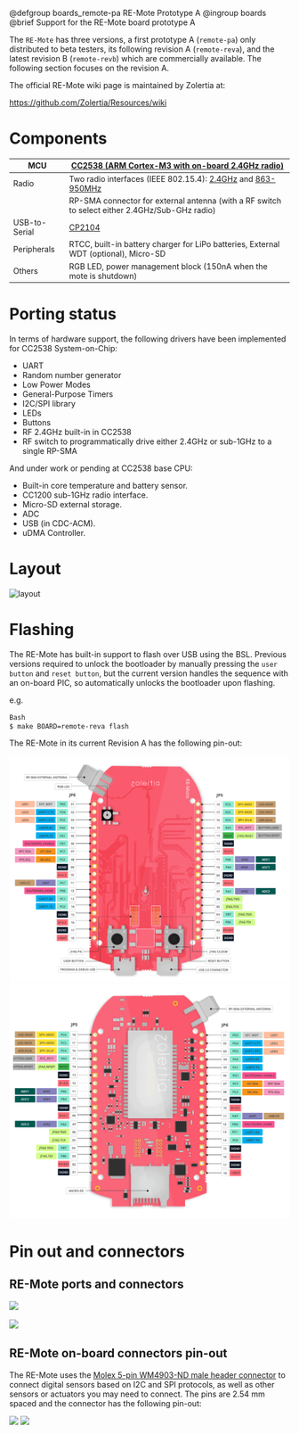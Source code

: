 @defgroup    boards_remote-pa RE-Mote Prototype A
@ingroup     boards
@brief       Support for the RE-Mote board prototype A

The `RE-Mote` has three versions, a first prototype A (`remote-pa`) only
distributed to beta testers, its following revision A (`remote-reva`), and the
latest revision B (`remote-revb`) which are commercially available. The
following section focuses on the revision A.

The official RE-Mote wiki page is maintained by Zolertia at:

https://github.com/Zolertia/Resources/wiki

# Components

| MCU   | [CC2538 (ARM Cortex-M3 with on-board 2.4GHz radio)](http://www.ti.com/product/CC2538) |
|-------|-----------------------------------------------------------------------------------------------------|
| Radio | Two radio interfaces (IEEE 802.15.4): [2.4GHz](http://www.ti.com/product/CC2538) and [863-950MHz](http://www.ti.com/product/CC1200) |
|  | RP-SMA connector for external antenna (with a RF switch to select either 2.4GHz/Sub-GHz radio)           |
| USB-to-Serial | [CP2104](https://www.silabs.com/products/interface/Pages/cp2104-mini.aspx) |
| Peripherals | RTCC, built-in battery charger for LiPo batteries, External WDT (optional), Micro-SD |
| Others | RGB LED, power management block (150nA when the mote is shutdown)|

# Porting status

In terms of hardware support, the following drivers have been implemented
for CC2538 System-on-Chip:

- UART
- Random number generator
- Low Power Modes
- General-Purpose Timers
- I2C/SPI library
- LEDs
- Buttons
- RF 2.4GHz built-in in CC2538
- RF switch to programmatically drive either 2.4GHz or sub-1GHz to a single
  RP-SMA

And under work or pending at CC2538 base CPU:

- Built-in core temperature and battery sensor.
- CC1200 sub-1GHz radio interface.
- Micro-SD external storage.
- ADC
- USB (in CDC-ACM).
- uDMA Controller.

# Layout

![layout](http://i.imgur.com/4bV6lyYl.png)

# Flashing

The RE-Mote has built-in support to flash over USB using the BSL.  Previous
versions required to unlock the bootloader by manually pressing the `user
button` and `reset button`, but the current version handles the sequence with an
on-board PIC, so automatically unlocks the bootloader upon flashing.

e.g.
```
Bash
$ make BOARD=remote-reva flash
```

The RE-Mote in its current Revision A has the following pin-out:

![RE-Mote pin-out (front)](https://raw.githubusercontent.com/contiki-os/contiki/master/platform/zoul/images/remote-reva-pinout-front.png)
![RE-Mote pin-out (back)](https://raw.githubusercontent.com/contiki-os/contiki/master/platform/zoul/images/remote-reva-pinout-back.png)

# Pin out and connectors

## RE-Mote ports and connectors

![](http://i.imgur.com/TF21Hin.png)

![](http://i.imgur.com/J7aisKJ.png)

## RE-Mote on-board connectors pin-out

The RE-Mote uses the [Molex 5-pin WM4903-ND male header connector](http://datasheets.globalspec.com/ds/5843/DigiKey/6D12815C-098E-40A3-86A0-22A3C50B75BA) to
connect digital sensors based on I2C and SPI protocols, as well as other sensors
or actuators you may need to connect.  The pins are 2.54 mm spaced and the
connector has the following pin-out:

![](http://i.imgur.com/2DZ17PV.png)
![](http://i.imgur.com/q7Hb7Y8.png)
